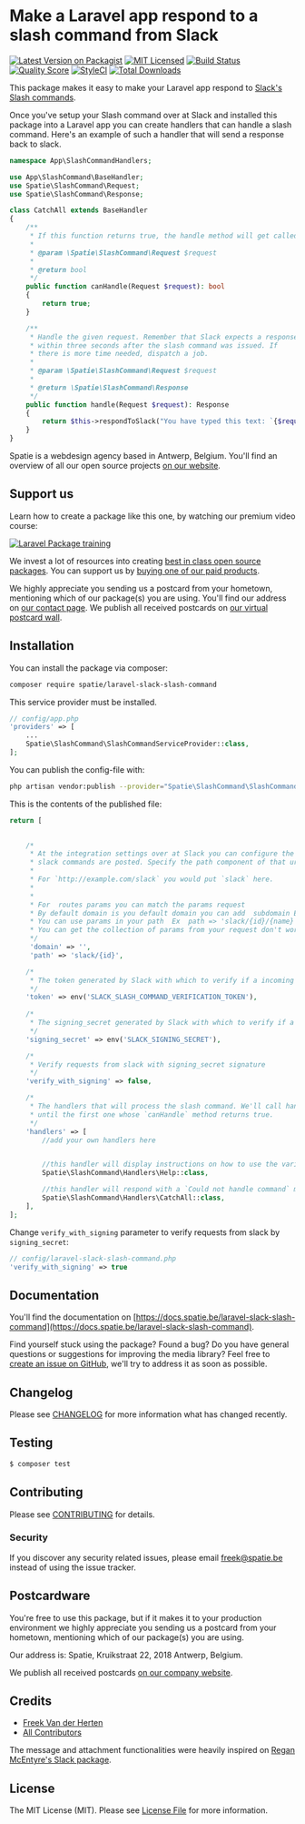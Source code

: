 # Make a Laravel app respond to a slash command from Slack

[![Latest Version on Packagist](https://img.shields.io/packagist/v/spatie/laravel-slack-slash-command.svg?style=flat-square)](https://packagist.org/packages/spatie/laravel-slack-slash-command)
[![MIT Licensed](https://img.shields.io/badge/license-MIT-brightgreen.svg?style=flat-square)](LICENSE.md)
[![Build Status](https://img.shields.io/travis/spatie/laravel-slack-slash-command/master.svg?style=flat-square)](https://travis-ci.org/spatie/laravel-slack-slash-command)
[![Quality Score](https://img.shields.io/scrutinizer/g/spatie/laravel-slack-slash-command.svg?style=flat-square)](https://scrutinizer-ci.com/g/spatie/laravel-slack-slash-command)
[![StyleCI](https://styleci.io/repos/62377978/shield?branch=master)](https://styleci.io/repos/62377978)
[![Total Downloads](https://img.shields.io/packagist/dt/spatie/laravel-slack-slash-command.svg?style=flat-square)](https://packagist.org/packages/spatie/laravel-slack-slash-command)

This package makes it easy to make your Laravel app respond to [Slack's Slash commands](https://api.slack.com/slash-commands). 

Once you've setup your Slash command over at Slack and installed this package into a Laravel app you can create handlers that can handle a slash command. Here's an example of such a handler that will send a response back to slack.

```php
namespace App\SlashCommandHandlers;

use App\SlashCommand\BaseHandler;
use Spatie\SlashCommand\Request;
use Spatie\SlashCommand\Response;

class CatchAll extends BaseHandler
{
    /**
     * If this function returns true, the handle method will get called.
     *
     * @param \Spatie\SlashCommand\Request $request
     *
     * @return bool
     */
    public function canHandle(Request $request): bool
    {
        return true;
    }

    /**
     * Handle the given request. Remember that Slack expects a response
     * within three seconds after the slash command was issued. If
     * there is more time needed, dispatch a job.
     * 
     * @param \Spatie\SlashCommand\Request $request
     * 
     * @return \Spatie\SlashCommand\Response
     */
    public function handle(Request $request): Response
    {
        return $this->respondToSlack("You have typed this text: `{$request->text}`");
    }
}
```

Spatie is a webdesign agency based in Antwerp, Belgium. You'll find an overview of all our open source projects [on our website](https://spatie.be/opensource).

## Support us

Learn how to create a package like this one, by watching our premium video course:

[![Laravel Package training](https://spatie.be/github/package-training.jpg)](https://laravelpackage.training)

We invest a lot of resources into creating [best in class open source packages](https://spatie.be/open-source). You can support us by [buying one of our paid products](https://spatie.be/open-source/support-us).

We highly appreciate you sending us a postcard from your hometown, mentioning which of our package(s) you are using. You'll find our address on [our contact page](https://spatie.be/about-us). We publish all received postcards on [our virtual postcard wall](https://spatie.be/open-source/postcards).

## Installation

You can install the package via composer:

``` bash
composer require spatie/laravel-slack-slash-command
```

This service provider must be installed.

```php
// config/app.php
'providers' => [
    ...
    Spatie\SlashCommand\SlashCommandServiceProvider::class,
];
```

You can publish the config-file with:

```bash
php artisan vendor:publish --provider="Spatie\SlashCommand\SlashCommandServiceProvider"
```

This is the contents of the published file:

```php
return [

    
    /*
     * At the integration settings over at Slack you can configure the url to which the
     * slack commands are posted. Specify the path component of that url here.
     *
     * For `http://example.com/slack` you would put `slack` here.
     *
     *
     * For  routes params you can match the params request 
     * By default domain is you default domain you can add  subdomain Ex: domain => '{sub}.localhost'
     * You can use params in your path  Ex  path => 'slack/{id}/{name}'
     * You can get the collection of params from your request don't worry 
     */
     'domain' => '',
     'path' => 'slack/{id}',

    /*
     * The token generated by Slack with which to verify if a incoming slash command request is valid.
     */
    'token' => env('SLACK_SLASH_COMMAND_VERIFICATION_TOKEN'),
    
    /*
     * The signing_secret generated by Slack with which to verify if a incoming slash command request is valid.
     */
    'signing_secret' => env('SLACK_SIGNING_SECRET'),

    /*
     * Verify requests from slack with signing_secret signature
     */
    'verify_with_signing' => false,

    /*
     * The handlers that will process the slash command. We'll call handlers from top to bottom
     * until the first one whose `canHandle` method returns true.
     */
    'handlers' => [
        //add your own handlers here


        //this handler will display instructions on how to use the various commands.
        Spatie\SlashCommand\Handlers\Help::class,

        //this handler will respond with a `Could not handle command` message.
        Spatie\SlashCommand\Handlers\CatchAll::class,
    ],
];

```
Change `verify_with_signing` parameter to verify requests from slack by `signing_secret`:
```php
// config/laravel-slack-slash-command.php
'verify_with_signing' => true
```

## Documentation
You'll find the documentation on [https://docs.spatie.be/laravel-slack-slash-command](https://docs.spatie.be/laravel-slack-slash-command).

Find yourself stuck using the package? Found a bug? Do you have general questions or suggestions for improving the media library? Feel free to [create an issue on GitHub](https://github.com/spatie/laravel-slack-slash-command/issues), we'll try to address it as soon as possible.

## Changelog

Please see [CHANGELOG](CHANGELOG.md) for more information what has changed recently.

## Testing

``` bash
$ composer test
```

## Contributing

Please see [CONTRIBUTING](CONTRIBUTING.md) for details.

### Security

If you discover any security related issues, please email freek@spatie.be instead of using the issue tracker.

## Postcardware

You're free to use this package, but if it makes it to your production environment we highly appreciate you sending us a postcard from your hometown, mentioning which of our package(s) you are using.

Our address is: Spatie, Kruikstraat 22, 2018 Antwerp, Belgium.

We publish all received postcards [on our company website](https://spatie.be/en/opensource/postcards).

## Credits

- [Freek Van der Herten](https://github.com/freekmurze)
- [All Contributors](../../contributors)

The message and attachment functionalities were heavily inspired on [Regan McEntyre's Slack package](https://github.com/maknz/slack).

## License

The MIT License (MIT). Please see [License File](LICENSE.md) for more information.
